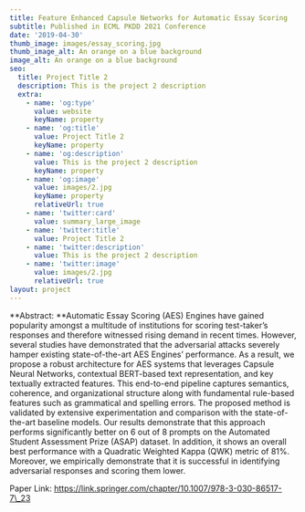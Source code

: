 ```yaml
---
title: Feature Enhanced Capsule Networks for Automatic Essay Scoring
subtitle: Published in ECML PKDD 2021 Conference
date: '2019-04-30'
thumb_image: images/essay_scoring.jpg
thumb_image_alt: An orange on a blue background
image_alt: An orange on a blue background
seo:
  title: Project Title 2
  description: This is the project 2 description
  extra:
    - name: 'og:type'
      value: website
      keyName: property
    - name: 'og:title'
      value: Project Title 2
      keyName: property
    - name: 'og:description'
      value: This is the project 2 description
      keyName: property
    - name: 'og:image'
      value: images/2.jpg
      keyName: property
      relativeUrl: true
    - name: 'twitter:card'
      value: summary_large_image
    - name: 'twitter:title'
      value: Project Title 2
    - name: 'twitter:description'
      value: This is the project 2 description
    - name: 'twitter:image'
      value: images/2.jpg
      relativeUrl: true
layout: project
---
```

\*\*Abstract: \*\*Automatic Essay Scoring (AES) Engines have gained popularity amongst a multitude of institutions for scoring test-taker’s responses and therefore witnessed rising demand in recent times. However, several studies have demonstrated that the adversarial attacks severely hamper existing state-of-the-art AES Engines’ performance. As a result, we propose a robust architecture for AES systems that leverages Capsule Neural Networks, contextual BERT-based text representation, and key textually extracted features. This end-to-end pipeline captures semantics, coherence, and organizational structure along with fundamental rule-based features such as grammatical and spelling errors. The proposed method is validated by extensive experimentation and comparison with the state-of-the-art baseline models. Our results demonstrate that this approach performs significantly better on 6 out of 8 prompts on the Automated Student Assessment Prize (ASAP) dataset. In addition, it shows an overall best performance with a Quadratic Weighted Kappa (QWK) metric of 81%. Moreover, we empirically demonstrate that it is successful in identifying adversarial responses and scoring them lower.



Paper Link:  https://link.springer.com/chapter/10.1007/978-3-030-86517-7\_23
